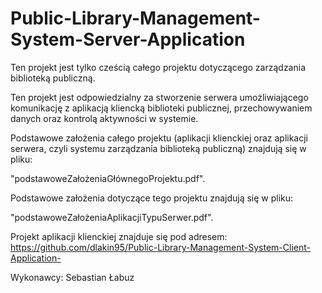 # Public-Library-Management-System-Server-Application

Ten projekt jest tylko cześcią całego projektu dotyczącego zarządzania biblioteką publiczną.

Ten projekt jest odpowiedzialny za stworzenie serwera umożliwiającego komunikację z aplikacją kliencką biblioteki publicznej, przechowywaniem danych oraz kontrolą aktywności w systemie.

Podstawowe założenia całego projektu (aplikacji klienckiej oraz aplikacji serwera, czyli systemu zarządzania biblioteką publiczną) znajdują się w pliku:

"podstawoweZałożeniaGłównegoProjektu.pdf".

Podstawowe założenia dotyczące tego projektu znajdują się w pliku:

"podstawoweZałożeniaAplikacjiTypuSerwer.pdf".

Projekt aplikacji klienckiej znajduje się pod adresem:
https://github.com/dlakin95/Public-Library-Management-System-Client-Application-

Wykonawcy: Sebastian Łabuz
